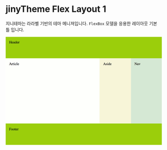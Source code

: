 # jinyTheme Flex Layout 1
지니테마는 라라벨 기반의 테마 메니져입니다. 
`FlexBox` 모델을 응용한 레이아웃 기본 틀 입니다.

![layout](./images/layout1.gif)

